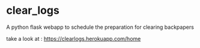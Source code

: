 # clear_logs
A python flask webapp to schedule the preparation for clearing backpapers

take a look at : https://clearlogs.herokuapp.com/home
